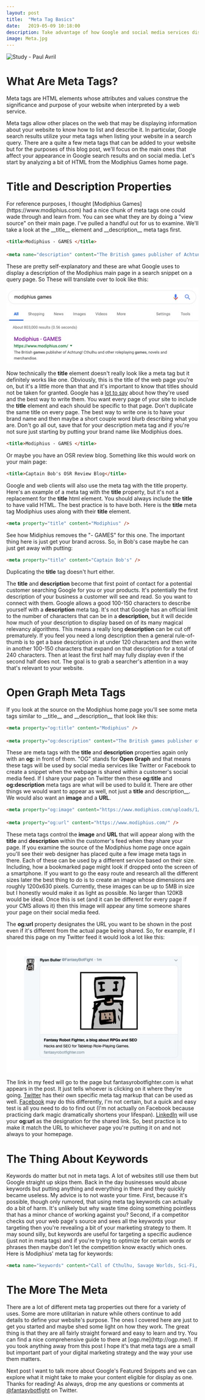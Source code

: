 ```yaml
---
layout: post
title:  "Meta Tag Basics"
date:   2019-05-09 10:18:00
description: Take advantage of how Google and social media services display your website with meta tags.
image: Meta.jpg
---
```


![Study - Paul Avril](https://fantasyrobotfighter.github.io/assets/images/Meta.jpg)

<h1>What Are Meta Tags?</h1>
Meta tags are HTML elements whose attributes and values construe the significance and purpose of your website when interpreted by a web service. 

Meta tags allow other places on the web that may be displaying information about your website to know how to list and describe it. In particular, Google search results utilize your meta tags when listing your website in a search query. There are a quite a few meta tags that can be added to your website but for the purposes of this blog post, we'll focus on the main ones that affect your appearance in Google search results and on social media. Let's start by analyzing a bit of HTML from the Modiphius Games home page.

<h1>Title and Description Properties</h1>
For reference purposes, I thought [Modiphius Games](https://www.modiphius.com) had a nice chunk of meta tags one could wade through and learn from. You can see what they are by doing a "view source" on their main page. I've pulled a handful out for us to examine. We'll take a look at the __title__ element and __description__ meta tags first.

```html
<title>Modiphius - GAMES </title>

<meta name="description" content="The British games publisher of Achtung! Cthulhu and other roleplaying games, novels and merchandise" />
```

These are pretty self-explanatory and these are what Google uses to display a description of the Modiphius main page in a search snippet on a query page. So These will translate over to look like this:

![Meta Tag Results](/assets/images/ModiphiusResult.jpg)

Now technically the __title__ element doesn't really look like a meta tag but it definitely works like one. Obviously, this is the title of the web page you're on, but it's a little more than that and it's important to know that titles should not be taken for granted. Google has a [lot to say](https://support.google.com/webmasters/answer/35624?hl=en) about how they're used and the best way to write them. You want every page of your site to include the __title__ element and each should be specific to that page. Don't duplicate the same title on every page. The best way to write one is to have your brand name and then maybe a short couple word blurb describing what you are. Don't go all out, save that for your description meta tag and if you're not sure just starting by putting your brand name like Modiphius does.

```html
<title>Modiphius - GAMES </title>
```

Or maybe you have an OSR review blog. Something like this would work on your main page:

```html
<title>Captain Bob's OSR Review Blog</title>
```

Google and web clients will also use the meta tag with the title property. Here's an example of a meta tag with the __title__ property, but it's not a replacement for the __title__ html element. You should always include the __title__ to have valid HTML. The best practice is to have both. Here is the __title__ meta tag Modiphius uses along with their __title__ element.

```html
<meta property="title" content="Modiphius" />
```
See how Midiphius removes the "- GAMES" for this one. The important thing here is just get your brand across. So, in Bob's case maybe he can just get away with putting:

```html
<meta property="title" content="Captain Bob's" />
```
Duplicating the __title__ tag doesn't hurt either.

The __title__ and __description__ become that first point of contact for a potential customer searching Google for you or your products. It's potentially the first description of your business a customer will see and read. So you want to connect with them. Google allows a good 100-150 characters to describe yourself with a __description__ meta tag. It's not that Google has an official limit to the number of characters that can be in a __description__, but it will decide how much of your description to display based on of its many magical relevancy algorithms. This means a really long __description__ can be cut off prematurely. If you feel you need a long description then a general rule-of-thumb is to get a base description in at under 120 characters and then write in another 100-150 characters that expand on that description for a total of 240 characters. Then at least the first half may fully display even if the second half does not. The goal is to grab a searcher's attention in a way that's relevant to your website. 

<h1>Open Graph Meta Tags</h1>
If you look at the source on the Modiphius home page you'll see some meta tags similar to __title__ and __description__ that look like this:

```html
<meta property="og:title" content="Modiphius" />

<meta property="og:description" content="The British games publisher of Achtung! Cthulhu and other roleplaying games, novels and merchandise" />
```

These are meta tags with the __title__ and __description__ properties again only with an __og:__ in front of them. "OG" stands for __Open Graph__ and that means these tags will be used by social media services like Twitter or Facebook to create a snippet when the webpage is shared within a customer's social media feed. If I share your page on Twitter then these __og:title__ and __og:description__ meta tags are what will be used to build it. There are other things we would want to appear as well, not just a __title__ and description__.  We would also want an __image__ and a __URL__.

```html
<meta property="og:image" content="https://www.modiphius.com/uploads/1/4/0/6/14062642/2635870_orig.png" />

<meta property="og:url" content="https://www.modiphius.com/" />
```

These meta tags control the __image__ and __URL__ that will appear along with the __title__ and __description__ within the customer's feed when they share your page. If you examine the source of the Modiphius home page once again you'll see their web designer has placed quite a few image meta tags in there. Each of these can be used by a different service based on their size. Including, how a bookmarked page might look if dropped onto the screen of a smartphone. If you want to go the easy route and research all the different sizes later the best thing to do is to create an image whose dimensions are roughly 1200x630 pixels. Currently, these images can be up to 5MB in size but I honestly would make it as light as possible. No larger than 120KB would be ideal. Once this is set (and it can be different for every page if your CMS allows it) then this image will appear any time someone shares your page on their social media feed. 

The __og:url__ property designates the URL you want to be shown in the post even if it's different from the actual page being shared. So, for example, if I shared this page on my Twitter feed it would look a lot like this:

![This page shared on Twitter](/assets/images/SharedPage.jpg)

The link in my feed will go to the page but fantasyrobotfighter.com is what appears in the post. It just tells whoever is clicking on it where they're going. [Twitter](https://developer.twitter.com/en/docs/tweets/optimize-with-cards/overview/markup.html) has their own specific meta tag markup that can be used as well. [Facebook](https://developers.facebook.com/docs/sharing/webmasters/) may do this differently, I'm not certain, but a quick and easy test is all you need to do to find out (I'm not actually on Facebook because practicing dark magic dramatically shortens your lifespan). [LinkedIn](https://www.linkedin.com/help/linkedin/answer/46687/making-your-website-shareable-on-linkedin?lang=en) will use your __og:url__ as the designation for the shared link. So, best practice is to make it match the URL to whichever page you're putting it on and not always to your homepage.

<h1>The Thing About Keywords</h1>
Keywords do matter but not in meta tags. A lot of websites still use them but Google straight up skips them. Back in the day businesses would abuse keywords but putting anything and everything in there and they quickly became useless. My advice is to not waste your time. First, because it's possible, though only rumored, that using meta tag keywords can actually do a bit of harm. It's unlikely but why waste time doing something pointless that has a minor chance of working against you? Second, if a competitor checks out your web page's source and sees all the keywords your targeting then you're revealing a bit of your marketing strategy to them. It may sound silly, but keywords are useful for targeting a specific audience (just not in meta tags) and if you're trying to optimize for certain words or phrases then maybe don't let the competition know exactly which ones. Here is Modiphius' meta tag for keywords:

```html
<meta name="keywords" content="Call of Cthulhu, Savage Worlds, Sci-Fi, Horror, Trail of Cthulhu, HP Lovecraft, Achtung! Cthulhu, Cthulhu, WW2, WWII, World War 2, Secret War, Nazi Antarctic Base" />
```

<h1>The More The Meta</h1>
There are a lot of different meta tag properties out there for a variety of uses. Some are more utilitarian in nature while others continue to add details to define your website's purpose. The ones I covered here are just to get you started and maybe shed some light on how they work. The great thing is that they are all fairly straight forward and easy to learn and try. You can find a nice comprehensive guide to there at [ogp.me](http://ogp.me/). If you took anything away from this post I hope it's that meta tags are a small but important part of your digital marketing strategy and the way your use them matters.

Next post I want to talk more about Google's Featured Snippets and we can explore what it might take to make your content eligible for display as one. Thanks for reading! As always, drop me any questions or comments at [@fantasybotfight](https://twitter.com/FantasyBotFight) on Twitter.

<script type="application/ld+json">
{ "@context": "https://schema.org", 
 "@type": "BlogPosting",
 "mainEntityOfPage": {
        "@type": "WebPage",
        "@id": "https://www.fantasyrobotfighter.com/2019/SEO-for-indie-game-designers/"
      },
 "headline": "SEO for Indie Game Designers - Part 2 - Meta Tag Basics",
 "alternativeHeadline": "Take advantage of how Google and social media services display your website with meta tags.",
 "image": "https://www.fantasyrobotfighter.com/assets/images/PocketPerspective.png",
 "genre": "CreativeWork", 
 "keywords": "Search Engine Optimization SEO RPG Indie Game Design", 
 "wordcount": "1350",
 "publisher": {	
 		"@type": "Organization",
        "name": "Fantasy Robot Fighter",
		"url": "http://www.fantasyrobotfighter.com",
		"logo": {
		    "@type": "ImageObject",
		    "url": "https://www.fantasyrobotfighter.com/assets/images/avatar.png",
		    "width": 80,
		    "height": 80
		}
    },
 "datePublished": "2019-05-09",
 "dateCreated": "2019-05-09",
 "dateModified": "2019-05-09",
 "description": "What are meta tags?",
 "articleBody": "Meta tags allow other places on the web that may be displaying information about your website to know how to list and describe it. In particular, Google search results utilize your meta tags when listing your website in a search query. There are a quite a few meta tags that can be added to your website but for the purposes of this blog post, we'll focus on the main ones that affect your appearance in Google search results and on social media. Let's start by analyzing a bit of HTML from the Modiphius Games home page.",
   "author": {
    "@type": "Person",
    "name": "Ryan Buller"
  }
 }
</script>

[jekyll-gh]: https://github.com/mojombo/jekyll
[jekyll]:    http://jekyllrb.com
